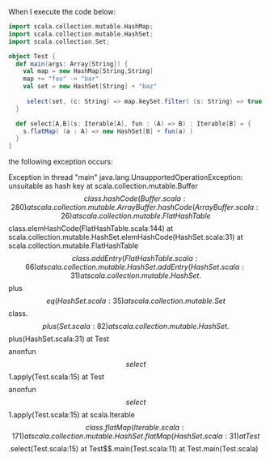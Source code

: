 When I execute the code below:

```scala
import scala.collection.mutable.HashMap;
import scala.collection.mutable.HashSet;
import scala.collection.Set;

object Test {
  def main(args: Array[String]) {
    val map = new HashMap[String,String]
    map += "foo" -> "bar"
    val set = new HashSet[String] + "baz"
    
     select(set, (c: String) => map.keySet.filter( (s: String) => true ))
  }

  def select[A,B](s: Iterable[A], fun : (A) => B) : Iterable[B] = {
    s.flatMap( (a : A) => new HashSet[B] + fun(a) )
  }
}
```

the following exception occurs:

Exception in thread "main" java.lang.UnsupportedOperationException: unsuitable as hash key
	at scala.collection.mutable.Buffer$$class.hashCode(Buffer.scala:280)
	at scala.collection.mutable.ArrayBuffer.hashCode(ArrayBuffer.scala:26)
	at scala.collection.mutable.FlatHashTable$$class.elemHashCode(FlatHashTable.scala:144)
	at scala.collection.mutable.HashSet.elemHashCode(HashSet.scala:31)
	at scala.collection.mutable.FlatHashTable$$class.addEntry(FlatHashTable.scala:66)
	at scala.collection.mutable.HashSet.addEntry(HashSet.scala:31)
	at scala.collection.mutable.HashSet.$$plus$$eq(HashSet.scala:35)
	at scala.collection.mutable.Set$$class.$$plus(Set.scala:82)
	at scala.collection.mutable.HashSet.$$plus(HashSet.scala:31)
	at Test$$$$anonfun$$select$$1.apply(Test.scala:15)
	at Test$$$$anonfun$$select$$1.apply(Test.scala:15)
	at scala.Iterable$$class.flatMap(Iterable.scala:171)
	at scala.collection.mutable.HashSet.flatMap(HashSet.scala:31)
	at Test$$.select(Test.scala:15)
	at Test$$.main(Test.scala:11)
	at Test.main(Test.scala)
